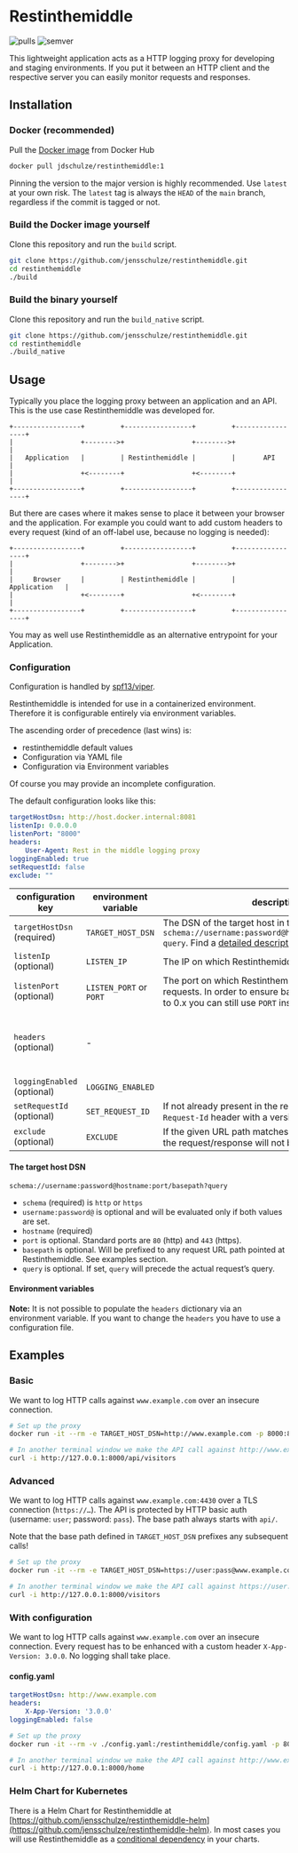 # Restinthemiddle

![pulls](https://img.shields.io/docker/pulls/jdschulze/restinthemiddle?style=flat)
![semver](https://img.shields.io/github/v/tag/jensschulze/restinthemiddle?style=flat&sort=semver)

This lightweight application acts as a HTTP logging proxy for developing and staging environments. If you put it between an HTTP client and the respective server you can easily monitor requests and responses.

## Installation

### Docker (recommended)

Pull the [Docker image](https://hub.docker.com/repository/docker/jdschulze/restinthemiddle) from Docker Hub

```bash
docker pull jdschulze/restinthemiddle:1
```

Pinning the version to the major version is highly recommended. Use `latest` at your own risk. The `latest` tag is always the `HEAD` of the `main` branch, regardless if the commit is tagged or not.

### Build the Docker image yourself

Clone this repository and run the `build` script.

```bash
git clone https://github.com/jensschulze/restinthemiddle.git
cd restinthemiddle
./build
```

### Build the binary yourself

Clone this repository and run the `build_native` script.

```bash
git clone https://github.com/jensschulze/restinthemiddle.git
cd restinthemiddle
./build_native
```

## Usage

Typically you place the logging proxy between an application and an API. This is the use case Restinthemiddle was developed for.

```text
+-----------------+         +-----------------+         +-----------------+
|                 +-------->+                 +-------->+                 |
|   Application   |         | Restinthemiddle |         |       API       |
|                 +<--------+                 +<--------+                 |
+-----------------+         +-----------------+         +-----------------+
```

But there are cases where it makes sense to place it between your browser and the application. For example you could want to add custom headers to every request (kind of an off-label use, because no logging is needed):

```text
+-----------------+         +-----------------+         +-----------------+
|                 +-------->+                 +-------->+                 |
|     Browser     |         | Restinthemiddle |         |   Application   |
|                 +<--------+                 +<--------+                 |
+-----------------+         +-----------------+         +-----------------+
```

You may as well use Restinthemiddle as an alternative entrypoint for your Application.

### Configuration

Configuration is handled by [spf13/viper](https://pkg.go.dev/github.com/spf13/viper).

Restinthemiddle is intended for use in a containerized environment. Therefore it is configurable entirely via environment variables.

The ascending order of precedence (last wins) is:

* restinthemiddle default values
* Configuration via YAML file
* Configuration via Environment variables

Of course you may provide an incomplete configuration.

The default configuration looks like this:

```yaml
targetHostDsn: http://host.docker.internal:8081
listenIp: 0.0.0.0
listenPort: "8000"
headers:
    User-Agent: Rest in the middle logging proxy
loggingEnabled: true
setRequestId: false
exclude: ""
```

| configuration key | environment variable  | description | default | example |
|---|---|---|---|---|
| `targetHostDsn` (required) | `TARGET_HOST_DSN` | The DSN of the target host in the form `schema://username:password@hostname:port/basepath?query`. Find a [detailed description](#the-target-host-dsn) below. | - |
| `listenIp` (optional) | `LISTEN_IP` | The IP on which Restinthemiddle listens for requests. | `0.0.0.0` |
| `listenPort` (optional) | `LISTEN_PORT` or `PORT` | The port on which Restinthemiddle listens for to requests. In order to ensure backwards compatibility to 0.x you can still use `PORT` instead. | `8000` |
| `headers` (optional) | - | | `User-Agent: Rest in the middle logging proxy` |
| `loggingEnabled` (optional) | `LOGGING_ENABLED` | | `true` |
| `setRequestId` (optional) | `SET_REQUEST_ID` | If not already present in the request, add an `X-Request-Id` header with a version 4 UUID. | `false` |
| `exclude` (optional) | `EXCLUDE` | If the given URL path matches this Regular Expression the request/response will not be logged. | "" |

#### The target host DSN

`schema://username:password@hostname:port/basepath?query`

* `schema` (required) is `http` or `https`
* `username:password@` is optional and will be evaluated only if both values are set.
* `hostname` (required)
* `port` is optional. Standard ports are `80` (http) and `443` (https).
* `basepath` is optional. Will be prefixed to any request URL path pointed at Restinthemiddle. See examples section.
* `query` is optional. If set, `query` will precede the actual request’s query.

#### Environment variables

**Note:** It is not possible to populate the `headers` dictionary via an environment variable. If you want to change the `headers` you have to use a configuration file.

## Examples

### Basic

We want to log HTTP calls against `www.example.com` over an insecure connection.

```bash
# Set up the proxy
docker run -it --rm -e TARGET_HOST_DSN=http://www.example.com -p 8000:8000 jdschulze/restinthemiddle

# In another terminal window we make the API call against http://www.example.com/api/visitors
curl -i http://127.0.0.1:8000/api/visitors
```

### Advanced

We want to log HTTP calls against `www.example.com:4430` over a TLS connection (`https://…`). The API is protected by HTTP basic auth (username: `user`; password: `pass`). The base path always starts with `api/`.

Note that the base path defined in `TARGET_HOST_DSN` prefixes any subsequent calls!

```bash
# Set up the proxy
docker run -it --rm -e TARGET_HOST_DSN=https://user:pass@www.example.com:4430/api?start=1577833200 -p 8000:8000 jdschulze/restinthemiddle

# In another terminal window we make the API call against https://user:pass@www.example.com:4430/api/visitors?start=1577833200
curl -i http://127.0.0.1:8000/visitors
```

### With configuration

We want to log HTTP calls against `www.example.com` over an insecure connection. Every request has to be enhanced with a custom header `X-App-Version: 3.0.0`. No logging shall take place.

#### config.yaml

```yaml
targetHostDsn: http://www.example.com
headers:
    X-App-Version: '3.0.0'
loggingEnabled: false
```

```bash
# Set up the proxy
docker run -it --rm -v ./config.yaml:/restinthemiddle/config.yaml -p 8000:8000 jdschulze/restinthemiddle:latest

# In another terminal window we make the API call against http://www.example.com/home
curl -i http://127.0.0.1:8000/home
```

### Helm Chart for Kubernetes

There is a Helm Chart for Restinthemiddle at [https://github.com/jensschulze/restinthemiddle-helm](https://github.com/jensschulze/restinthemiddle-helm). In most cases you will use Restinthemiddle as a [conditional dependency](https://helm.sh/docs/chart_best_practices/dependencies/#conditions-and-tags) in your charts.
